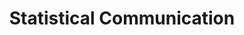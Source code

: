 ---
title: "Statistical Communication"
description: "Attempts at making statistics more understandable; mostly on how denominators matter! For media inquiries, fill out [this form](/media/contact)."
show_header: false
sidebar_left: true
cascade:
  headless: true
---